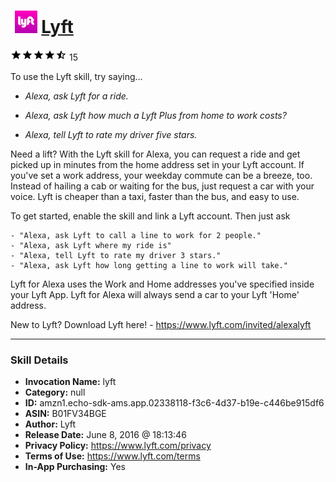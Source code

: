 # &nbsp;<img src="skill_icon" alt="Lyft icon" width="36"> [Lyft](http://alexa.amazon.com/#skills/amzn1.echo-sdk-ams.app.02338118-f3c6-4d37-b19e-c446be915df6)
![4.2 stars](../../images/ic_star_black_18dp_1x.png)![4.2 stars](../../images/ic_star_black_18dp_1x.png)![4.2 stars](../../images/ic_star_black_18dp_1x.png)![4.2 stars](../../images/ic_star_black_18dp_1x.png)![4.2 stars](../../images/ic_star_half_black_18dp_1x.png) 15

To use the Lyft skill, try saying...

* *Alexa, ask Lyft for a ride.*

* *Alexa, ask Lyft how much a Lyft Plus from home to work costs?*

* *Alexa, tell Lyft to rate my driver five stars.*

Need a lift? With the Lyft skill for Alexa, you can request a ride and get picked up in minutes from the home address set in your Lyft account. If you've set a work address, your weekday commute can be a breeze, too. Instead of hailing a cab or waiting for the bus, just request a car with your voice. Lyft is cheaper than a taxi, faster than the bus, and easy to use.
 
To get started, enable the skill and link a Lyft account. Then just ask

    - "Alexa, ask Lyft to call a line to work for 2 people."
    - "Alexa, ask Lyft where my ride is"
    - "Alexa, tell Lyft to rate my driver 3 stars."
    - "Alexa, ask Lyft how long getting a line to work will take."

Lyft for Alexa uses the Work and Home addresses you've specified inside your Lyft App. Lyft for Alexa will always send a car to your Lyft 'Home' address.
 
New to Lyft? Download Lyft here! - https://www.lyft.com/invited/alexalyft

***

### Skill Details

* **Invocation Name:** lyft
* **Category:** null
* **ID:** amzn1.echo-sdk-ams.app.02338118-f3c6-4d37-b19e-c446be915df6
* **ASIN:** B01FV34BGE
* **Author:** Lyft
* **Release Date:** June 8, 2016 @ 18:13:46
* **Privacy Policy:** https://www.lyft.com/privacy
* **Terms of Use:** https://www.lyft.com/terms
* **In-App Purchasing:** Yes
